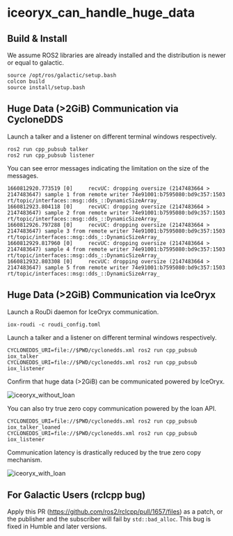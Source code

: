 # iceoryx_can_handle_huge_data
## Build & Install
We assume ROS2 libraries are already installed and the distribution is newer or equal to galactic.
```
source /opt/ros/galactic/setup.bash
colcon build
source install/setup.bash
```

## Huge Data (>2GiB) Communication via CycloneDDS
Launch a talker and a listener on different terminal windows respectively. 
```
ros2 run cpp_pubsub talker
ros2 run cpp_pubsub listener
```
You can see error messages indicating the limitation on the size of the messages.
```
1660812920.773519 [0]     recvUC: dropping oversize (2147483664 > 2147483647) sample 1 from remote writer 74e91001:b7595080:bd9c357:1503 rt/topic/interfaces::msg::dds_::DynamicSizeArray_
1660812923.804118 [0]     recvUC: dropping oversize (2147483664 > 2147483647) sample 2 from remote writer 74e91001:b7595080:bd9c357:1503 rt/topic/interfaces::msg::dds_::DynamicSizeArray_
1660812926.797288 [0]     recvUC: dropping oversize (2147483664 > 2147483647) sample 3 from remote writer 74e91001:b7595080:bd9c357:1503 rt/topic/interfaces::msg::dds_::DynamicSizeArray_
1660812929.817960 [0]     recvUC: dropping oversize (2147483664 > 2147483647) sample 4 from remote writer 74e91001:b7595080:bd9c357:1503 rt/topic/interfaces::msg::dds_::DynamicSizeArray_
1660812932.803308 [0]     recvUC: dropping oversize (2147483664 > 2147483647) sample 5 from remote writer 74e91001:b7595080:bd9c357:1503 rt/topic/interfaces::msg::dds_::DynamicSizeArray_
```

## Huge Data (>2GiB) Communication via IceOryx
Launch a RouDi daemon for IceOryx communication.
```
iox-roudi -c roudi_config.toml
```
Launch a talker and a listener on different terminal windows respectively.
```
CYCLONEDDS_URI=file://$PWD/cyclonedds.xml ros2 run cpp_pubsub iox_talker
CYCLONEDDS_URI=file://$PWD/cyclonedds.xml ros2 run cpp_pubsub iox_listener
```
Confirm that huge data (>2GiB) can be communicated powered by IceOryx.

![iceoryx_without_loan](https://user-images.githubusercontent.com/18254663/194262430-5131380c-c6ee-4f9a-bb83-26fb03a9952d.png)

You can also try true zero copy communication powered by the loan API.
```
CYCLONEDDS_URI=file://$PWD/cyclonedds.xml ros2 run cpp_pubsub iox_talker_loaned
CYCLONEDDS_URI=file://$PWD/cyclonedds.xml ros2 run cpp_pubsub iox_listener
```

Communication latency is drastically reduced by the true zero copy mechanism.

![iceoryx_with_loan](https://user-images.githubusercontent.com/18254663/194264016-86137ae2-804a-42c4-bfe6-141262d2ec36.png)

## For Galactic Users (rclcpp bug)
Apply this PR (https://github.com/ros2/rclcpp/pull/1657/files) as a patch, or the publisher and the subscriber will fail by `std::bad_alloc`.
This bug is fixed in Humble and later versions.
